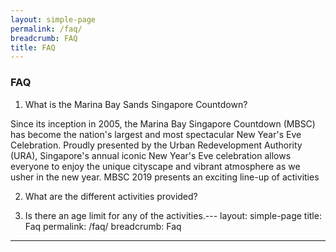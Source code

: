 ```yaml
---
layout: simple-page
permalink: /faq/
breadcrumb: FAQ
title: FAQ
---
```


### **FAQ**

1. What is the Marina Bay Sands Singapore Countdown?

Since its inception in 2005, the Marina Bay Singapore Countdown (MBSC) has become the nation's largest and most spectacular New Year's Eve Celebration. Proudly presented by the Urban Redevelopment Authority (URA), Singapore's annual iconic New Year's Eve celebration allows everyone to enjoy the unique cityscape and vibrant atmosphere as we usher in the new year. MBSC 2019 presents an exciting line-up of activities

2. What are the different activities provided?

3. Is there an age limit for any of the activities.---
layout: simple-page
title: Faq
permalink: /faq/
breadcrumb: Faq
---

